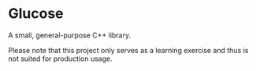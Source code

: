 # Glucose
A small, general-purpose C++ library.

Please note that this project only serves as a learning exercise and thus is not suited for production usage.